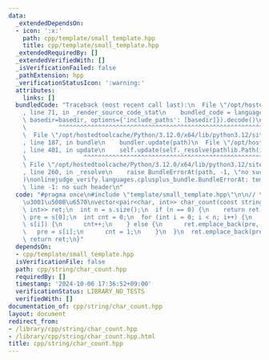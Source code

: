 ```yaml
---
data:
  _extendedDependsOn:
  - icon: ':x:'
    path: cpp/template/small_template.hpp
    title: cpp/template/small_template.hpp
  _extendedRequiredBy: []
  _extendedVerifiedWith: []
  _isVerificationFailed: false
  _pathExtension: hpp
  _verificationStatusIcon: ':warning:'
  attributes:
    links: []
  bundledCode: "Traceback (most recent call last):\n  File \"/opt/hostedtoolcache/Python/3.12.0/x64/lib/python3.12/site-packages/onlinejudge_verify/documentation/build.py\"\
    , line 71, in _render_source_code_stat\n    bundled_code = language.bundle(stat.path,\
    \ basedir=basedir, options={'include_paths': [basedir]}).decode()\n          \
    \         ^^^^^^^^^^^^^^^^^^^^^^^^^^^^^^^^^^^^^^^^^^^^^^^^^^^^^^^^^^^^^^^^^^^^^^^^^^^^^^^^^\n\
    \  File \"/opt/hostedtoolcache/Python/3.12.0/x64/lib/python3.12/site-packages/onlinejudge_verify/languages/cplusplus.py\"\
    , line 187, in bundle\n    bundler.update(path)\n  File \"/opt/hostedtoolcache/Python/3.12.0/x64/lib/python3.12/site-packages/onlinejudge_verify/languages/cplusplus_bundle.py\"\
    , line 401, in update\n    self.update(self._resolve(pathlib.Path(included), included_from=path))\n\
    \                ^^^^^^^^^^^^^^^^^^^^^^^^^^^^^^^^^^^^^^^^^^^^^^^^^^^^^^^^^\n \
    \ File \"/opt/hostedtoolcache/Python/3.12.0/x64/lib/python3.12/site-packages/onlinejudge_verify/languages/cplusplus_bundle.py\"\
    , line 260, in _resolve\n    raise BundleErrorAt(path, -1, \"no such header\"\
    )\nonlinejudge_verify.languages.cplusplus_bundle.BundleErrorAt: template/small_template.hpp:\
    \ line -1: no such header\n"
  code: "#pragma once\n#include \"template/small_template.hpp\"\n\n// \u6587\u5B57\
    \u3001\u500B\u6570\nvector<pair<char, int>> char_count(const string &s) {\n  vector<pair<char,\
    \ int>> ret;\n  int n = s.size();\n  if (n == 0) {\n    return ret;\n  }\n  char\
    \ pre = s[0];\n  int cnt = 0;\n  for (int i = 0; i < n; i++) {\n    if (pre ==\
    \ s[i]) {\n      cnt++;\n    } else {\n      ret.emplace_back(pre, cnt);\n   \
    \   pre = s[i];\n      cnt = 1;\n    }\n  }\n  ret.emplace_back(pre, cnt);\n \
    \ return ret;\n}"
  dependsOn:
  - cpp/template/small_template.hpp
  isVerificationFile: false
  path: cpp/string/char_count.hpp
  requiredBy: []
  timestamp: '2024-10-06 17:36:52+09:00'
  verificationStatus: LIBRARY_NO_TESTS
  verifiedWith: []
documentation_of: cpp/string/char_count.hpp
layout: document
redirect_from:
- /library/cpp/string/char_count.hpp
- /library/cpp/string/char_count.hpp.html
title: cpp/string/char_count.hpp
---
```

